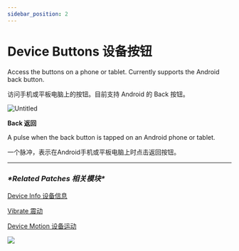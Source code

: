 ```yaml
---
sidebar_position: 2
---
```


# Device Buttons 设备按钮

Access the buttons on a phone or tablet. Currently supports the Android back button.

访问手机或平板电脑上的按钮。目前支持 Android 的 Back 按钮。

![Untitled](https://s3.us-west-2.amazonaws.com/secure.notion-static.com/5b84077d-cbfb-4877-a327-f52f822d0089/Untitled.png?X-Amz-Algorithm=AWS4-HMAC-SHA256&X-Amz-Content-Sha256=UNSIGNED-PAYLOAD&X-Amz-Credential=AKIAT73L2G45EIPT3X45%2F20220602%2Fus-west-2%2Fs3%2Faws4_request&X-Amz-Date=20220602T165413Z&X-Amz-Expires=86400&X-Amz-Signature=f608e885f265ad47dad44b41c796406154fd7a9c85a2380161f0c7275e8c51be&X-Amz-SignedHeaders=host&response-content-disposition=filename%20%3D%22Untitled.png%22&x-id=GetObject)

**Back 返回**

A pulse when the back button is tapped on an Android phone or tablet.

一个脉冲，表示在Android手机或平板电脑上时点击返回按钮。

------

### ***\*Related Patches 相关模块\****

[Device Info 设备信息](https://www.notion.so/Device-Info-1f043807b0da429880fe8c2d2592cd2a)

[Vibrate 震动](https://www.notion.so/Vibrate-97bf0dd1247c4b09950dec95d1951a02)

[Device Motion 设备运动](https://www.notion.so/Device-Motion-eb124f1e4b8749849db4ec40ecfcf95f)

![](https://s3.us-west-2.amazonaws.com/secure.notion-static.com/940550f6-1218-4ff5-b0cb-2ec6c2592606/Untitled.png?X-Amz-Algorithm=AWS4-HMAC-SHA256&X-Amz-Content-Sha256=UNSIGNED-PAYLOAD&X-Amz-Credential=AKIAT73L2G45EIPT3X45%2F20220602%2Fus-west-2%2Fs3%2Faws4_request&X-Amz-Date=20220602T165421Z&X-Amz-Expires=86400&X-Amz-Signature=1f3b9dde4f91ff8f158a10ee0ce29e1a527b36915b68c11fe3bb4e13809baeb2&X-Amz-SignedHeaders=host&response-content-disposition=filename%20%3D%22Untitled.png%22&x-id=GetObject)
